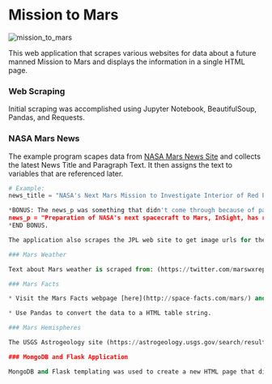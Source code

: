 # Mission to Mars

![mission_to_mars](Images/mission_to_mars.png)

This web application that scrapes various websites for data about a future manned Mission to Mars and displays the information in a single HTML page. 

### Web Scraping

Initial scraping was accomplished using Jupyter Notebook, BeautifulSoup, Pandas, and Requests.

### NASA Mars News

The example program scapes data from [NASA Mars News Site](https://mars.nasa.gov/news/) and collects the latest News Title and Paragraph Text. It then assigns the text to variables that are referenced later.

```python
# Example:
news_title = "NASA's Next Mars Mission to Investigate Interior of Red Planet"

*BONUS: The news_p was something that didn't come through because of page loading. You might have to try this with Selenium.
news_p = "Preparation of NASA's next spacecraft to Mars, InSight, has ramped up this summer, on course for launch next May from Vandenberg Air Force Base in central California -- the first interplanetary launch in history from America's West Coast."
*END BONUS.

The application also scrapes the JPL web site to get image urls for the current Featured Mars Image and assigns the url string to a variable called `featured_image_url`.

### Mars Weather

Text about Mars weather is scraped from: (https://twitter.com/marswxreport?lang=en). The tweet text for the weather report is saved in a variable called `mars_weather`.

### Mars Facts

* Visit the Mars Facts webpage [here](http://space-facts.com/mars/) and use Pandas to scrape the table containing facts about the planet including Diameter, Mass, etc.

* Use Pandas to convert the data to a HTML table string.

### Mars Hemispheres

The USGS Astrogeology site (https://astrogeology.usgs.gov/search/results?q=hemisphere+enhanced&k1=target&v1=Mars) is the source for the high resolution images for each of Mar's hemispheres.

### MongoDB and Flask Application

MongoDB and Flask templating was used to create a new HTML page that displays all of the information that was scraped from the URLs above.


